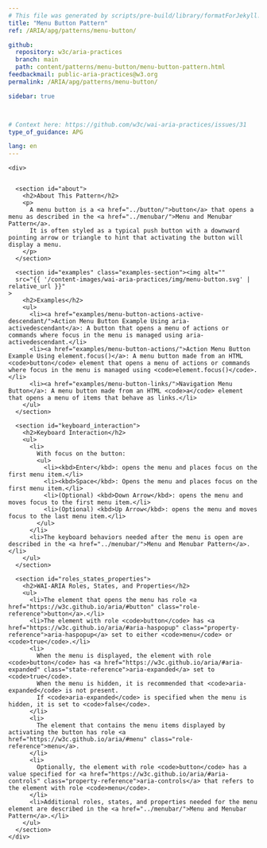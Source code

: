 ```yaml
---
# This file was generated by scripts/pre-build/library/formatForJekyll.js
title: "Menu Button Pattern"
ref: /ARIA/apg/patterns/menu-button/

github:
  repository: w3c/aria-practices
  branch: main
  path: content/patterns/menu-button/menu-button-pattern.html
feedbackmail: public-aria-practices@w3.org
permalink: /ARIA/apg/patterns/menu-button/

sidebar: true



# Context here: https://github.com/w3c/wai-aria-practices/issues/31
type_of_guidance: APG

lang: en
---
```

<meta charset="UTF-8" />
<meta content="width=device-width, initial-scale=1.0" name="viewport" />
<title>Menu Button Pattern</title>

<script src="../../../../content-assets/wai-aria-practices/shared/js/highlight.pack.js"></script>
<script src="../../../../content-assets/wai-aria-practices/shared/js/app.js"></script>


<link 
  rel="stylesheet"
  href="{{ '/content-assets/wai-aria-practices/styles.css' | relative_url }}"
>
<!-- Code highlighting styles -->
<link 
  rel="stylesheet"
  href="{{ '/content-assets/wai-aria-practices/shared/css/github.css' | relative_url }}"
>

<script>
const addBodyClass = undefined;
const enableSidebar = true;
if (addBodyClass) document.body.classList.add(addBodyClass);
if (enableSidebar) document.body.classList.add('has-sidebar');
</script>
    

<script>
    const parentPage = window.location.pathname.match(
      /\/(patterns|practices|about)\//
    )?.[1];
    if (parentPage) {
      const parentHref = 'a[href*="' + parentPage + '"]';
      document.querySelector(parentHref).classList.add('active');
    }
  </script>
<div>

    <div>
      

      <section id="about">
        <h2>About This Pattern</h2>
        <p>
          A menu button is a <a href="../button/">button</a> that opens a menu as described in the <a href="../menubar/">Menu and Menubar Pattern</a>.
          It is often styled as a typical push button with a downward pointing arrow or triangle to hint that activating the button will display a menu.
        </p>
      </section>

      <section id="examples" class="examples-section"><img alt="" 
      src="{{ '/content-images/wai-aria-practices/img/menu-button.svg' | relative_url }}"
    >
        <h2>Examples</h2>
        <ul>
          <li><a href="examples/menu-button-actions-active-descendant/">Action Menu Button Example Using aria-activedescendant</a>: A button that opens a menu of actions or commands where focus in the menu is managed using aria-activedescendant.</li>
          <li><a href="examples/menu-button-actions/">Action Menu Button Example Using element.focus()</a>: A menu button made from an HTML <code>button</code> element that opens a menu of actions or commands where focus in the menu is managed using <code>element.focus()</code>.</li>
          <li><a href="examples/menu-button-links/">Navigation Menu Button</a>: A menu button made from an HTML <code>a</code> element that opens a menu of items that behave as links.</li>
        </ul>
      </section>

      <section id="keyboard_interaction">
        <h2>Keyboard Interaction</h2>
        <ul>
          <li>
            With focus on the button:
            <ul>
              <li><kbd>Enter</kbd>: opens the menu and places focus on the first menu item.</li>
              <li><kbd>Space</kbd>: Opens the menu and places focus on the first menu item.</li>
              <li>(Optional) <kbd>Down Arrow</kbd>: opens the menu and moves focus to the first menu item.</li>
              <li>(Optional) <kbd>Up Arrow</kbd>: opens the menu and moves focus to the last menu item.</li>
            </ul>
          </li>
          <li>The keyboard behaviors needed after the menu is open are described in the <a href="../menubar/">Menu and Menubar Pattern</a>.</li>
        </ul>
      </section>

      <section id="roles_states_properties">
        <h2>WAI-ARIA Roles, States, and Properties</h2>
        <ul>
          <li>The element that opens the menu has role <a href="https://w3c.github.io/aria/#button" class="role-reference">button</a>.</li>
          <li>The element with role <code>button</code> has <a href="https://w3c.github.io/aria/#aria-haspopup" class="property-reference">aria-haspopup</a> set to either <code>menu</code> or <code>true</code>.</li>
          <li>
            When the menu is displayed, the element with role <code>button</code> has <a href="https://w3c.github.io/aria/#aria-expanded" class="state-reference">aria-expanded</a> set to <code>true</code>.
            When the menu is hidden, it is recommended that <code>aria-expanded</code> is not present.
            If <code>aria-expanded</code> is specified when the menu is hidden, it is set to <code>false</code>.
          </li>
          <li>
            The element that contains the menu items displayed by activating the button has role <a href="https://w3c.github.io/aria/#menu" class="role-reference">menu</a>.
          </li>
          <li>
            Optionally, the element with role <code>button</code> has a value specified for <a href="https://w3c.github.io/aria/#aria-controls" class="property-reference">aria-controls</a> that refers to the element with role <code>menu</code>.
          </li>
          <li>Additional roles, states, and properties needed for the menu element are described in the <a href="../menubar/">Menu and Menubar Pattern</a>.</li>
        </ul>
      </section>
    </div>
  
</div>
<script 
  src="{{ '/content-assets/wai-aria-practices/shared/js/skipto.js' | relative_url }}"
></script>
